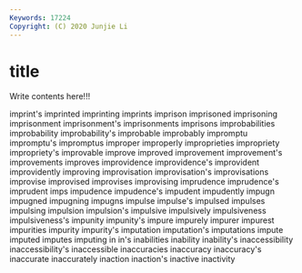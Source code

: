 ```yaml
---
Keywords: 17224
Copyright: (C) 2020 Junjie Li
---
```


# title

Write contents here!!!
 
imprint's 
imprinted 
imprinting 
imprints
imprison 
imprisoned 
imprisoning 
imprisonment 
imprisonment's 
imprisonments 
imprisons 
improbabilities 
improbability 
improbability's
improbable 
improbably 
impromptu 
impromptu's 
impromptus 
improper 
improperly 
improprieties 
impropriety 
impropriety's
improvable 
improve 
improved 
improvement 
improvement's 
improvements 
improves 
improvidence 
improvidence's 
improvident
improvidently 
improving 
improvisation 
improvisation's 
improvisations 
improvise 
improvised 
improvises 
improvising 
imprudence
imprudence's 
imprudent 
imps 
impudence 
impudence's 
impudent 
impudently 
impugn 
impugned 
impugning
impugns 
impulse 
impulse's 
impulsed 
impulses 
impulsing 
impulsion 
impulsion's 
impulsive 
impulsively
impulsiveness 
impulsiveness's 
impunity 
impunity's 
impure 
impurely 
impurer 
impurest 
impurities 
impurity
impurity's 
imputation 
imputation's 
imputations 
impute 
imputed 
imputes 
imputing 
in 
in's
inabilities 
inability 
inability's 
inaccessibility 
inaccessibility's 
inaccessible 
inaccuracies 
inaccuracy 
inaccuracy's 
inaccurate
inaccurately 
inaction 
inaction's 
inactive 
inactivity 
